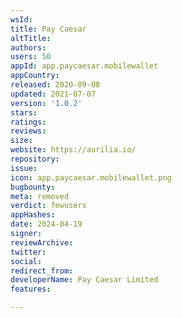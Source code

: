 ```yaml
---
wsId: 
title: Pay Caesar
altTitle: 
authors: 
users: 50
appId: app.paycaesar.mobilewallet
appCountry: 
released: 2020-09-08
updated: 2021-07-07
version: '1.0.2'
stars: 
ratings: 
reviews: 
size: 
website: https://aurilia.io/
repository: 
issue: 
icon: app.paycaesar.mobilewallet.png
bugbounty: 
meta: removed
verdict: fewusers
appHashes: 
date: 2024-04-19
signer: 
reviewArchive: 
twitter: 
social: 
redirect_from: 
developerName: Pay Caesar Limited
features: 

---
```


